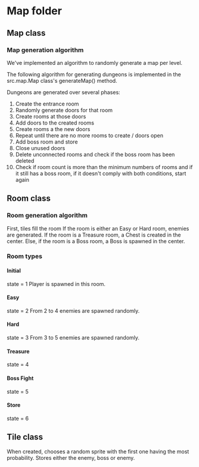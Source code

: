 # Map folder
## Map class
### Map generation algorithm
We've implemented an algorithm to randomly generate a map per level.

The following algorithm for generating dungeons is implemented in the
src.map.Map class's generateMap() method.

Dungeons are generated over several phases:
1. Create the entrance room
2. Randomly generate doors for that room
3. Create rooms at those doors
4. Add doors to the created rooms
5. Create rooms a the new doors
6. Repeat until there are no more rooms to create / doors open
7. Add boss room and store
8. Close unused doors
9. Delete unconnected rooms and check if the boss room has been deleted
10. Check if room count is more than the minimum numbers of rooms and if it still has a boss room, if it doesn't comply with both conditions, start again

## Room class
### Room generation algorithm
First, tiles fill the room
If the room is either an Easy or Hard room, enemies are generated.
If the room is a Treasure room, a Chest is created in the center.
Else, if the room is a Boss room, a Boss is spawned in the center.

### Room types
#### Initial
state = 1
Player is spawned in this room.

#### Easy
state = 2
From 2 to 4 enemies are spawned randomly.

#### Hard
state = 3
From 3 to 5 enemies are spawned randomly.

#### Treasure
state = 4

#### Boss Fight
state = 5

#### Store
state = 6

## Tile class
When created, chooses a random sprite with the first one having the most probability.
Stores either the enemy, boss or enemy.
